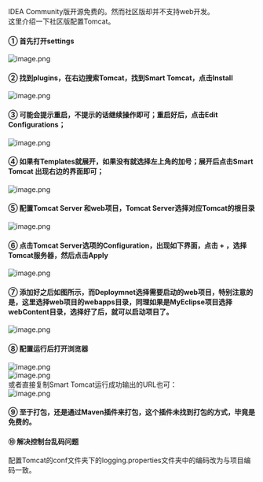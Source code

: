 IDEA Community版开源免费的。然而社区版却并不支持web开发。<br />这里介绍一下社区版配置Tomcat。
<a name="qebbC"></a>
#### ① 首先打开settings
![image.png](https://cdn.nlark.com/yuque/0/2023/png/396745/1681217176294-2e6d9a6c-931b-42a2-a92a-7ac6c40e48ea.png#averageHue=%23eaeae9&clientId=u537c4f22-698a-4&from=paste&height=515&id=u9704d8fe&originHeight=1287&originWidth=692&originalType=binary&ratio=2.5&rotation=0&showTitle=false&size=75296&status=done&style=shadow&taskId=u49de5d46-600d-4b6c-931a-51e52fe22fa&title=&width=276.8)
<a name="iyKCU"></a>
#### ② 找到plugins，在右边搜索Tomcat，找到Smart Tomcat，点击Install
![image.png](https://cdn.nlark.com/yuque/0/2023/png/396745/1681217236292-4289fe56-ab12-4a49-8387-9e78f43457ae.png#averageHue=%23aca461&clientId=u537c4f22-698a-4&from=paste&height=808&id=u8c7140d4&originHeight=2021&originWidth=2558&originalType=binary&ratio=2.5&rotation=0&showTitle=false&size=214517&status=done&style=shadow&taskId=uc86ceefd-4744-4a5d-961a-6e6f8c4dfa1&title=&width=1023.2)
<a name="lBa7D"></a>
#### ③ 可能会提示重启，不提示的话继续操作即可；重启好后，点击Edit Configurations；
![image.png](https://cdn.nlark.com/yuque/0/2023/png/396745/1681217298653-47967215-d939-40da-bef2-d47c21f3ea0b.png#averageHue=%23e8e8e7&clientId=u537c4f22-698a-4&from=paste&height=170&id=uf0291996&originHeight=424&originWidth=875&originalType=binary&ratio=2.5&rotation=0&showTitle=false&size=33078&status=done&style=shadow&taskId=uec04e557-16ea-4396-a029-8161363e293&title=&width=350)
<a name="HxLJ4"></a>
#### ④ 如果有Templates就展开，如果没有就选择左上角的加号；展开后点击Smart Tomcat 出现右边的界面即可；
![image.png](https://cdn.nlark.com/yuque/0/2023/png/396745/1681217597985-0f1d7784-9c17-43ad-a606-16e08908a795.png#averageHue=%23f5f4f3&clientId=u537c4f22-698a-4&from=paste&height=440&id=uc136075a&originHeight=1100&originWidth=625&originalType=binary&ratio=2.5&rotation=0&showTitle=false&size=81717&status=done&style=shadow&taskId=u2542e3c7-189d-4fcf-8482-865c5ab7361&title=&width=250)
<a name="M6qhr"></a>
#### ⑤ 配置Tomcat Server 和web项目，Tomcat Server选择对应Tomcat的根目录
![image.png](https://cdn.nlark.com/yuque/0/2023/png/396745/1681217826214-cad3a480-d168-46bc-bdf0-e4f9118b455c.png#averageHue=%23f4f4f4&clientId=u537c4f22-698a-4&from=paste&height=810&id=uc2bb5800&originHeight=2024&originWidth=2605&originalType=binary&ratio=2.5&rotation=0&showTitle=false&size=180975&status=done&style=shadow&taskId=ue05a2a36-2422-4dfa-ba32-ba29a203267&title=&width=1042)
<a name="Iz20r"></a>
#### ⑥ 点击Tomcat Server选项的Configuration，出现如下界面，点击 + ，选择Tomcat服务器，然后点击Apply
![image.png](https://cdn.nlark.com/yuque/0/2023/png/396745/1681217734589-dff0b8e7-3e31-4b17-ad43-def393701ab9.png#averageHue=%23cda870&clientId=u537c4f22-698a-4&from=paste&height=712&id=ub7c3805c&originHeight=1781&originWidth=2378&originalType=binary&ratio=2.5&rotation=0&showTitle=false&size=266729&status=done&style=shadow&taskId=ub82d6dc4-eee3-4f30-8e47-893393336d4&title=&width=951.2)
<a name="EVPe6"></a>
#### ⑦ 添加好之后如图所示，而Deploymnet选择需要启动的web项目，特别注意的是，这里选择web项目的webapps目录，同理如果是MyEclipse项目选择webContent目录，选择好了后，就可以启动项目了。
![image.png](https://cdn.nlark.com/yuque/0/2023/png/396745/1681217949417-2bb82666-1355-4f7c-a871-510d71c07dbd.png#averageHue=%23f4f4f4&clientId=u537c4f22-698a-4&from=paste&height=810&id=udb1d7e1d&originHeight=2024&originWidth=2605&originalType=binary&ratio=2.5&rotation=0&showTitle=false&size=165061&status=done&style=shadow&taskId=u1652fa8a-96e4-45bd-8a58-e6ce19eee0d&title=&width=1042)
<a name="Iw28E"></a>
#### ⑧ 配置运行后打开浏览器
![image.png](https://cdn.nlark.com/yuque/0/2023/png/396745/1681220132421-c68f222e-a953-4e43-bc62-b31d86503078.png#averageHue=%23f4f3f3&clientId=ue4b9a7d8-40e4-4&from=paste&height=810&id=u249f0710&originHeight=2024&originWidth=2605&originalType=binary&ratio=2.5&rotation=0&showTitle=false&size=238233&status=done&style=shadow&taskId=u68ed944f-28b2-46fa-a25f-feef848abe8&title=&width=1042)<br />![image.png](https://cdn.nlark.com/yuque/0/2023/png/396745/1681220221538-752a38ee-289a-4a20-ba8b-79b23c283562.png#averageHue=%23f3f3f2&clientId=ue4b9a7d8-40e4-4&from=paste&height=810&id=ufa4469ed&originHeight=2024&originWidth=2605&originalType=binary&ratio=2.5&rotation=0&showTitle=false&size=212550&status=done&style=shadow&taskId=u17f916f5-3886-46ac-92c8-e20518b9b90&title=&width=1042)<br />或者直接复制Smart Tomcat运行成功输出的URL也可：<br />![image.png](https://cdn.nlark.com/yuque/0/2023/png/396745/1681227411715-e61fda25-1df7-4ce1-bfa2-4e762b2b137b.png#averageHue=%23f8f1ef&clientId=uf176d16f-38bd-4&from=paste&height=347&id=ue01d05f3&originHeight=868&originWidth=2696&originalType=binary&ratio=2.5&rotation=0&showTitle=false&size=389628&status=done&style=shadow&taskId=u40436139-73dc-4574-bfab-0607d154e3f&title=&width=1078.4)
<a name="iuAtj"></a>
#### ⑨ 至于打包，还是通过Maven插件来打包，这个插件未找到打包的方式，毕竟是免费的。
<a name="YEyWp"></a>
#### ⑩ 解决控制台乱码问题
配置Tomcat的conf文件夹下的logging.properties文件夹中的编码改为与项目编码一致。
